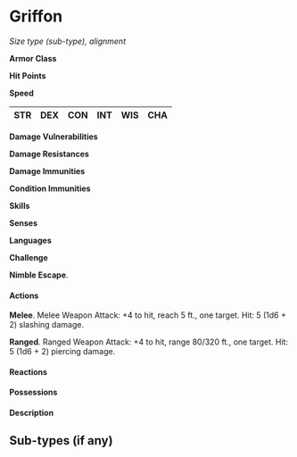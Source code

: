 # Griffon
*Size type (sub-type), alignment*

**Armor Class** 

**Hit Points** 

**Speed** 

**STR**|**DEX**|**CON**|**INT**|**WIS**|**CHA**
-------|-------|-------|-------|-------|-------

**Damage Vulnerabilities**

**Damage Resistances**

**Damage Immunities** 

**Condition Immunities** 

**Skills** 

**Senses** 

**Languages** 

**Challenge** 

**Nimble Escape**. 

#### Actions
**Melee**. Melee Weapon Attack: +4 to hit, reach 5 ft., one target. Hit: 5 (1d6 + 2) slashing damage.

**Ranged**. Ranged Weapon Attack: +4 to hit, range 80/320 ft., one target. Hit: 5 (1d6 + 2) piercing damage.

#### Reactions


#### Possessions


#### Description


## Sub-types (if any)
